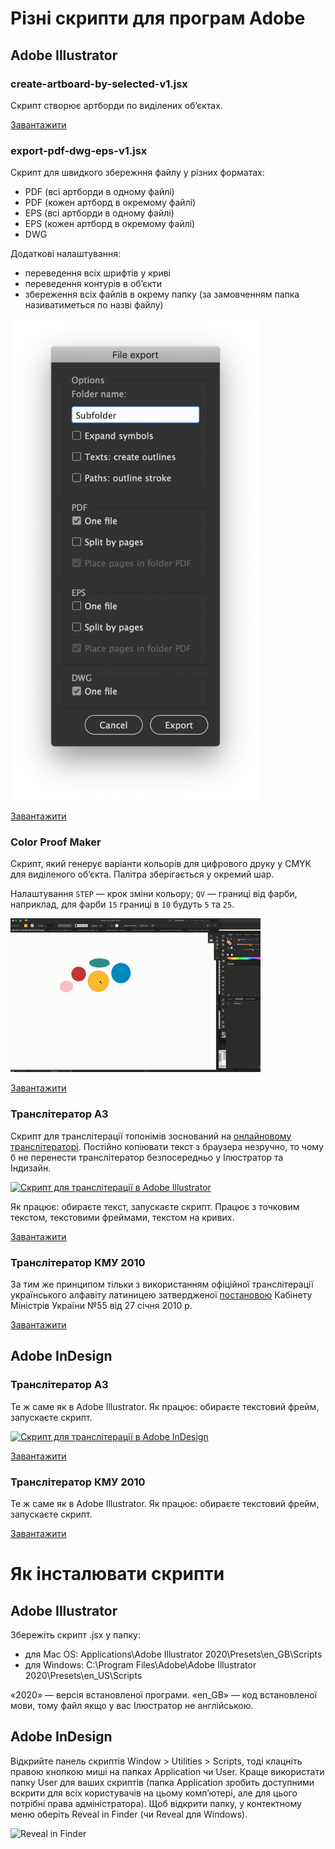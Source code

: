 # Різні скрипти для програм Adobe

## Adobe Illustrator

### create-artboard-by-selected-v1.jsx
Скрипт створює артборди по виділених об’єктах.

[Завантажити](https://github.com/agentyzmin/adobe-scripts/blob/master/AI/create-artboard-by-selected-v1.jsx)


### export-pdf-dwg-eps-v1.jsx
Скрипт для швидкого збережння файлу у різних форматах:
- PDF (всі артборди в одному файлі)
- PDF (кожен артборд в окремому файлі)
- EPS (всі артборди в одному файлі)
- EPS (кожен артборд в окремому файлі)
- DWG

Додаткові налаштування:
- переведення всіх шрифтів у криві
- переведення контурів в об’єкти
- збереження всіх файлів в окрему папку (за замовченням папка називатиметься по назві файлу)

<img src="https://github.com/agentyzmin/adobe-scripts/raw/master/AI/export-pdf-dwg-eps-v1.png" width="400">

[Завантажити](https://github.com/agentyzmin/adobe-scripts/blob/master/AI/export-pdf-dwg-eps-v1.jsx)


### Color Proof Maker
Скрипт, який генерує варіанти кольорів для цифрового друку у CMYK для виділеного об’єкта. Палітра зберігається у окремий шар.

Налаштування
`STEP` — крок зміни кольору;
`QV` — границі від фарби, наприклад, для фарби `15` границі в `10` будуть `5` та `25`.


<img src="https://github.com/agentyzmin/adobe-scripts/raw/master/AI/color-proof-maker-v1.gif" width="400">

[Завантажити](https://github.com/agentyzmin/adobe-scripts/blob/master/AI/color-proof-maker-v1.jsx)





### Транслітератор A3
Скрипт для транслітерації топонімів зоснований на [онлайновому транслітераторі](http://translit.a3.kyiv.ua). Постійно копіювати текст з браузера незручно, то чому б не перенести транслітератор безпосередньо у Ілюстратор та Індизайн.

[![Скрипт для транслітерації в Adobe Illustrator](http://img.youtube.com/vi/0NphpSzBg2Q/0.jpg)](http://www.youtube.com/watch?v=0NphpSzBg2Q "Скрипт для транслітерації в Adobe Illustrator")

Як працює: обираєте текст, запускаєте скрипт. Працює з точковим текстом, текстовими фреймами, текстом на кривих.

[Завантажити](https://raw.githubusercontent.com/agentyzmin/a3-tools/master/a3_translit/scripts/A3%20Translit%20(AI).jsx)



### Транслітератор КМУ 2010

За тим же принципом тільки з використанням офіційної транслітерації українського алфавіту латиницею затвердженої [постановою](https://zakon.rada.gov.ua/laws/show/55-2010-%D0%BF) Кабінету Міністрів України №55 від 27 січня 2010 р.

[Завантажити](https://raw.githubusercontent.com/agentyzmin/a3-tools/master/a3_translit/scripts/Translit%20KMU%202010%20(AI).jsx)





## Adobe InDesign

### Транслітератор А3

Те ж саме як в Adobe Illustrator. Як працює: обираєте текстовий фрейм, запускаєте скрипт.

[![Скрипт для транслітерації в Adobe InDesign](http://img.youtube.com/vi/8m3ksfNvGlg/0.jpg)](http://www.youtube.com/watch?v=8m3ksfNvGlg "Скрипт для транслітерації в Adobe InDesign")

[Завантажити](https://raw.githubusercontent.com/agentyzmin/a3-tools/master/a3_translit/scripts/A3%20Translit%20(ID).jsx)


### Транслітератор КМУ 2010

Те ж саме як в Adobe Illustrator. Як працює: обираєте текстовий фрейм, запускаєте скрипт.

[Завантажити](https://raw.githubusercontent.com/agentyzmin/a3-tools/master/a3_translit/scripts/Translit%20KMU%202010%20(ID).jsx)







# **Як інсталювати скрипти**

## **Adobe Illustrator**

Збережіть скрипт .jsx у папку:
* для Mac OS: Applications\Adobe Illustrator 2020\Presets\en_GB\Scripts
* для Windows: C:\Program Files\Adobe\Adobe Illustrator 2020\Presets\en_US\Scripts

«2020» — версія встановленої програми.
«en_GB» — код встановленої мови, тому файл якщо у вас Ілюстратор не англійською.

## **Adobe InDesign**

Відкрийте панель скриптів Window > Utilities > Scripts, тоді клацніть правою кнопкою миші на папках Application чи User. Краще використати папку User для ваших скриптів (папка Application зробить доступними вскрити для всіх користувачів на цьому комп’ютері, але для цього потрібні права адміністратора). Щоб відкрити папку, у контектному меню оберіть Reveal in Finder (чи Reveal для Windows).

![Reveal in Finder](https://indesignsecrets.com/wp-content/uploads/2017/10/revealinfinder_new.jpeg)

